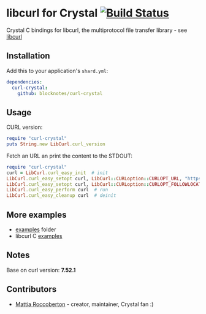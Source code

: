 # libcurl for Crystal [![Build Status](https://travis-ci.org/blocknotes/curl-crystal.svg)](https://travis-ci.org/blocknotes/curl-crystal)

Crystal C bindings for libcurl, the multiprotocol file transfer library - see [libcurl](https://curl.haxx.se/libcurl/)

## Installation

Add this to your application's `shard.yml`:

```yaml
dependencies:
  curl-crystal:
    github: blocknotes/curl-crystal
```

## Usage

CURL version:

```ruby
require "curl-crystal"
puts String.new LibCurl.curl_version
```

Fetch an URL an print the content to the STDOUT:

```ruby
require "curl-crystal"
curl = LibCurl.curl_easy_init  # init
LibCurl.curl_easy_setopt curl, LibCurl::CURLoption::CURLOPT_URL, "https://www.google.com"  # set URL
LibCurl.curl_easy_setopt curl, LibCurl::CURLoption::CURLOPT_FOLLOWLOCATION, 1  # follow redirect
LibCurl.curl_easy_perform curl  # run
LibCurl.curl_easy_cleanup curl  # deinit
```

## More examples

- [examples](https://github.com/blocknotes/curl-crystal/tree/master/examples) folder
- libcurl C [examples](https://curl.haxx.se/libcurl/c/example.html)

## Notes

Base on curl version: **7.52.1**

## Contributors

- [Mattia Roccoberton](http://blocknot.es) - creator, maintainer, Crystal fan :)
